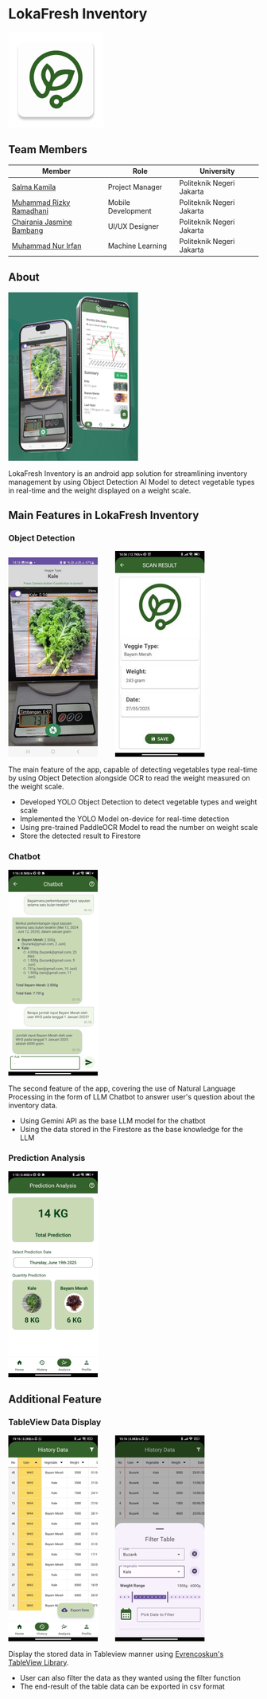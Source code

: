 # LokaFresh Inventory
![App Logo](assets/lokatani_logo.webp)

## Team Members
| Member                                                    | Role               | University                |
|-----------------------------------------------------------|--------------------|---------------------------|
| [Salma Kamila](https://github.com/salmaakmll)             | Project Manager    | Politeknik Negeri Jakarta |
| [Muhammad Rizky Ramadhani](https://github.com/BuzanKun)   | Mobile Development | Politeknik Negeri Jakarta |
| [Chairania Jasmine Bambang](https://github.com/Chairania) | UI/UX Designer     | Politeknik Negeri Jakarta |
| [Muhammad Nur Irfan](https://github.com/Chifaaan)         | Machine Learning   | Politeknik Negeri Jakarta |

## About
![Main Feature Image](assets/main_feature.png)

LokaFresh Inventory is an android app solution for streamlining inventory management by using Object Detection AI Model to detect vegetable types in real-time and the weight displayed on a weight scale.

## Main Features in LokaFresh Inventory

### Object Detection
<p>
  <img alt="Light" src="assets/object_detection_image.jpg">
&nbsp; &nbsp; &nbsp; &nbsp;
  <img alt="Dark" src="assets/scan_result_image.jpg">
</p>

The main feature of the app, capable of detecting vegetables type real-time by using Object Detection alongside OCR to read the weight measured on the weight scale.

- Developed YOLO Object Detection to detect vegetable types and weight scale
- Implemented the YOLO Model on-device for real-time detection
- Using pre-trained PaddleOCR Model to read the number on weight scale
- Store the detected result to Firestore

### Chatbot
![Chatbot Image](assets/chatbot_image.png)

The second feature of the app, covering the use of Natural Language Processing in the form of LLM Chatbot to answer user's question about the inventory data.

- Using Gemini API as the base LLM model for the chatbot
- Using the data stored in the Firestore as the base knowledge for the LLM

### Prediction Analysis
![Prediction Analysis Image](assets/analysis_image.png)

## Additional Feature

### TableView Data Display
<p>
  <img alt="Light" src="assets/tableview_image.jpg">
&nbsp; &nbsp; &nbsp; &nbsp;
  <img alt="Dark" src="assets/table_filter_image.jpg">
</p>

Display the stored data in Tableview manner using [Evrencoskun's TableView Library](https://github.com/evrencoskun/TableView).

- User can also filter the data as they wanted using the filter function
- The end-result of the table data can be exported in csv format